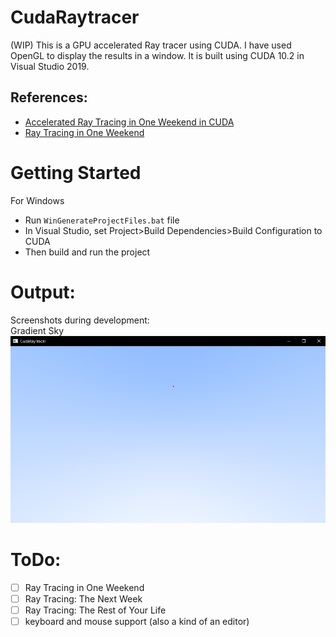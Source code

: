 # CudaRaytracer
(WIP) This is a GPU accelerated Ray tracer using CUDA. I have used OpenGL to display the results in a window. It is built using CUDA 10.2 in Visual Studio 2019.

## References:
* [Accelerated Ray Tracing in One Weekend in CUDA](https://developer.nvidia.com/blog/accelerated-ray-tracing-cuda/)
* [Ray Tracing in One Weekend](https://raytracing.github.io/books/RayTracingInOneWeekend.html)

# Getting Started
For Windows 
* Run ```WinGenerateProjectFiles.bat``` file
* In Visual Studio, set Project>Build Dependencies>Build Configuration to CUDA
* Then build and run the project

# Output:
Screenshots during development:\
Gradient Sky\
![](img/gradientSky.png)

# ToDo:
- [ ] Ray Tracing in One Weekend 
- [ ] Ray Tracing: The Next Week
- [ ] Ray Tracing: The Rest of Your Life
- [ ] keyboard and mouse support (also a kind of an editor)